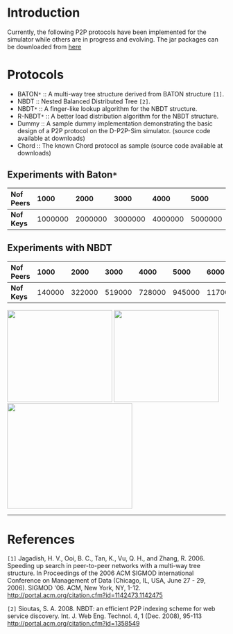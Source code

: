 # Introduction #

Currently, the following P2P protocols have been implemented for the simulator while others are in progress and evolving. The jar packages can be downloaded from [here](http://code.google.com/p/d-p2p-sim/downloads/list)

# Protocols #

  * BATON`*` :: A multi-way tree structure derived from BATON structure `[1]`.
  * NBDT :: Nested Balanced Distributed Tree `[2]`.
  * NBDT`*` :: A finger-like lookup algorithm for the NBDT structure.
  * R-NBDT`*` :: A better load distribution algorithm for the NBDT structure.
  * Dummy :: A sample dummy implementation demonstrating the basic design of a P2P protocol on the D-P2P-Sim simulator. (source code available at downloads)
  * Chord :: The known Chord protocol as sample (source code available at downloads)

## Experiments with Baton`*` ##

| **Nof Peers** | 1000 | 2000 | 3000 | 4000 | 5000 | 6000 | 7000 | 8000 | 9000 |  10000 | 100000 |
|:--------------|:-----|:-----|:-----|:-----|:-----|:-----|:-----|:-----|:-----|:-------|:-------|
| **Nof Keys** | 1000000 | 2000000 | 3000000 | 4000000 | 5000000 | 30000000 | 35000000 | 37000000 | 38000000 | 80000000 |  100000000 |

## Experiments with NBDT ##

| **Nof Peers** | 1000 | 2000 | 3000 | 4000 | 5000 | 6000 | 7000 | 8000 | 9000 |  10000 | 100000 |
|:--------------|:-----|:-----|:-----|:-----|:-----|:-----|:-----|:-----|:-----|:-------|:-------|
| **Nof Keys** | 140000 | 322000 | 519000 | 728000 | 945000 | 1170000 | 1400000 | 1640000 | 1881000 | 2120000 |  28900000 |

<img src='http://wiki.d-p2p-sim.googlecode.com/hg/uniform.jpeg' width='242' height='212' /> <img src='http://wiki.d-p2p-sim.googlecode.com/hg/lb2.jpeg' width='242' height='212' /> <img src='http://wiki.d-p2p-sim.googlecode.com/hg/lb.jpeg' width='288' height='243' />



---


# References #

`[1]` Jagadish, H. V., Ooi, B. C., Tan, K., Vu, Q. H., and Zhang, R. 2006. Speeding up search in peer-to-peer networks with a multi-way tree structure. In Proceedings of the 2006 ACM SIGMOD international Conference on Management of Data (Chicago, IL, USA, June 27 - 29, 2006). SIGMOD '06. ACM, New York, NY, 1-12. http://portal.acm.org/citation.cfm?id=1142473.1142475

`[2]` Sioutas, S. A. 2008. NBDT: an efficient P2P indexing scheme for web service discovery. Int. J. Web Eng. Technol. 4, 1 (Dec. 2008), 95-113 http://portal.acm.org/citation.cfm?id=1358549
